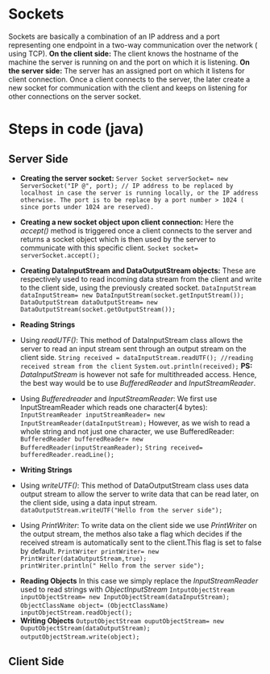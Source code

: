 # Sockets
Sockets are basically a combination of an IP address and a port representing one endpoint in a two-way communication over the network ( using TCP). 
**On the client side:** The client knows the hostname of the machine the server is running on and the port on which it is listening. 
**On the server side:** The server has an assigned port on which it listens for client connection. Once a client connects to the server, the later create a new socket for communication with the client and keeps on listening for other connections on the server socket.
# Steps in code (java)

## Server Side

- **Creating the server socket:** 
`Server Socket serverSocket= new ServerSocket("IP @", port); // IP address to be replaced by localhost in case the server is running locally, or the IP address otherwise. The port is to be replace by a port number > 1024 ( since ports under 1024 are reserved).`

- **Creating a new socket object upon client connection:**
Here the _accept()_ method is triggered once a client connects to the server and returns a socket object which is then used by the server to communicate with this specific client.
`Socket socket= serverSocket.accept();`

- **Creating DataInputStream and DataOutputStream objects:**
These are respectively used to read incoming data stream from the client and write to the client side, using the previously created socket.
`DataInputStream dataInputStream= new DataInputStream(socket.getInputStream());`
`DataOutputStream dataOutputStream= new DataOutputStream(socket.getOutputStream());`

- **Reading Strings**
+ Using _readUTF()_:
This method of DataInputStream class allows the server to read an input stream sent through an output stream on the client side.
`String received = dataInputStream.readUTF(); //reading received stream from the client`
`System.out.println(received);`
**PS:** _DataInputStream_ is however not safe for multithreaded access. Hence, the best way would be to use _BufferedReader_ and _InputStreamReader_.

+ Using _Bufferedreader_ and _InputStreamReader_:
We first use InputStreamReader which reads one character(4 bytes):
`InputStreamReader inputStreamReader= new InputStreamReader(dataInputStream);`
However, as we wish to read a whole string and not just one character, we use BufferedReader:
`BufferedReader bufferedReader= new BufferedReader(inputStreamReader);`
`String received= bufferedReader.readLine();`

- **Writing Strings**

+ Using _writeUTF()_:
This method of DataOutputStream class uses data output stream to allow the server to write data that can be read later, on the client side, using a data input stream.
` dataOutputStream.writeUTF("Hello from the server side");`

+ Using _PrintWriter_: 
To write data on the client side we use _PrintWriter_ on the output stream, the methos also take a flag which decides if the received stream is automatically sent to the client.This flag is set to false by default.
`PrintWriter printWriter= new PrintWriter(dataOutputStream,true);`  
`printWriter.println(" Hello from the server side");` 

- **Reading Objects**
In this case we simply replace the _InputStreamReader_ used to read strings with _ObjectInputStream_
`IntputObjectStream inputObjectStream= new InputObjectStream(dataInputStream);`
`ObjectClassName object= (ObjectClassName) inputObjectStream.readObject();`
- **Writing Objects**
`OutputObjectStream ouputObjectStream= new OuputObjectStream(dataOutputStream);`
`outputObjectStream.write(object);`
## Client Side